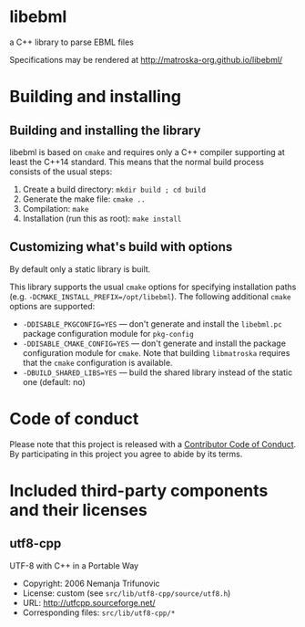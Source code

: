 # libebml
a C++ library to parse EBML files

Specifications may be rendered at http://matroska-org.github.io/libebml/

# Building and installing

## Building and installing the library

libebml is based on `cmake` and requires only a C++ compiler
supporting at least the C++14 standard. This means that the normal
build process consists of the usual steps:

1. Create a build directory: `mkdir build ; cd build`
2. Generate the make file: `cmake ..`
3. Compilation: `make`
4. Installation (run this as root): `make install`

## Customizing what's build with options

By default only a static library is built.

This library supports the usual `cmake` options for specifying
installation paths (e.g. `-DCMAKE_INSTALL_PREFIX=/opt/libebml`). The
following additional `cmake` options are supported:

* `-DDISABLE_PKGCONFIG=YES` — don't generate and install the
  `libebml.pc` package configuration module for `pkg-config`
* `-DDISABLE_CMAKE_CONFIG=YES` — don't generate and install the
  package configuration module for `cmake`. Note that building
  `libmatroska` requires that the `cmake` configuration is available.
* `-DBUILD_SHARED_LIBS=YES` — build the shared library instead of the
  static one (default: no)

# Code of conduct

Please note that this project is released with a [Contributor Code of Conduct](CODE_OF_CONDUCT.md). By participating in this project you agree to abide by its terms.

# Included third-party components and their licenses

## utf8-cpp

UTF-8 with C++ in a Portable Way

  * Copyright: 2006 Nemanja Trifunovic
  * License: custom (see `src/lib/utf8-cpp/source/utf8.h`)
  * URL: http://utfcpp.sourceforge.net/
  * Corresponding files: `src/lib/utf8-cpp/*`
